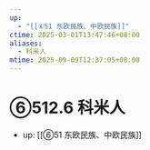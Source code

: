 ```yaml
---
up:
  - "[[⑥51 东欧民族、中欧民族]]"
ctime: 2025-03-01T13:47:46+08:00
aliases:
  - 科米人
mtime: 2025-09-09T12:37:05+08:00
---
```


# ⑥512.6 科米人

- up: [[⑥51 东欧民族、中欧民族]]
